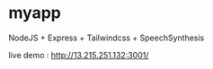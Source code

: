 # myapp
 NodeJS + Express + Tailwindcss + SpeechSynthesis

 live demo : http://13.215.251.132:3001/
